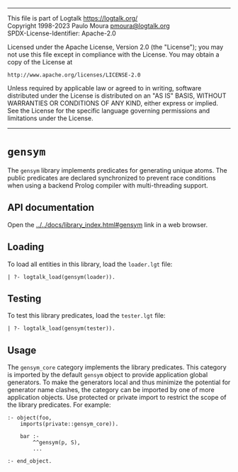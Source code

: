 ________________________________________________________________________

This file is part of Logtalk <https://logtalk.org/>  
Copyright 1998-2023 Paulo Moura <pmoura@logtalk.org>  
SPDX-License-Identifier: Apache-2.0

Licensed under the Apache License, Version 2.0 (the "License");
you may not use this file except in compliance with the License.
You may obtain a copy of the License at

    http://www.apache.org/licenses/LICENSE-2.0

Unless required by applicable law or agreed to in writing, software
distributed under the License is distributed on an "AS IS" BASIS,
WITHOUT WARRANTIES OR CONDITIONS OF ANY KIND, either express or implied.
See the License for the specific language governing permissions and
limitations under the License.
________________________________________________________________________


`gensym`
========

The `gensym` library implements predicates for generating unique atoms. The
public predicates are declared synchronized to prevent race conditions when
using a backend Prolog compiler with multi-threading support.


API documentation
-----------------

Open the [../../docs/library_index.html#gensym](../../docs/library_index.html#gensym)
link in a web browser.


Loading
-------

To load all entities in this library, load the `loader.lgt` file:

	| ?- logtalk_load(gensym(loader)).


Testing
-------

To test this library predicates, load the `tester.lgt` file:

	| ?- logtalk_load(gensym(tester)).


Usage
-----

The `gensym_core` category implements the library predicates. This category
is imported by the default `gensym` object to provide application global
generators. To make the generators local and thus minimize the potential
for generator name clashes, the category can be imported by one of more
application objects. Use protected or private import to restrict the scope
of the library predicates. For example:

	:- object(foo,
		imports(private::gensym_core)).

		bar :-
			^^gensym(p, S),
			...

	:- end_object.
